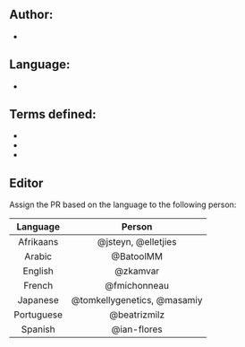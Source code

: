 ## Author: 

- 

## Language: 

- 

## Terms defined:

- 
- 
- 

## Editor

Assign the PR based on the language to the following person:

| Language   | Person                       |
|:----------:|:----------------------------:|
| Afrikaans  | @jsteyn, @elletjies          |
| Arabic     | @BatoolMM                    |
| English    | @zkamvar                     |
| French     | @fmichonneau                 |
| Japanese   | @tomkellygenetics, @masamiy  |
| Portuguese | @beatrizmilz                 |
| Spanish    | @ian-flores                  |
